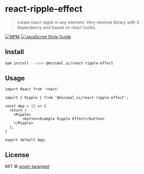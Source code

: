 # react-ripple-effect

> create react ripple in any element. Very minimal library with 0 dependency and based on react hooks.

[![NPM](https://img.shields.io/npm/v/react-ripple-effect.svg)](https://www.npmjs.com/package/react-ripple-effect) [![JavaScript Style Guide](https://img.shields.io/badge/code_style-standard-brightgreen.svg)](https://standardjs.com)

## Install

```bash
npm install --save @minimal_ui/react-ripple-effect
```

## Usage

```tsx
import React from 'react'

import { Ripple } from '@minimal_ui/react-ripple-effect';

const App = () => {
  return (
    <Ripple>
        <button>Example Ripple Effect</button>
    </Ripple>
  );
}

export default App;
```

## License

MIT © [singh-taranjeet](https://github.com/singh-taranjeet)
